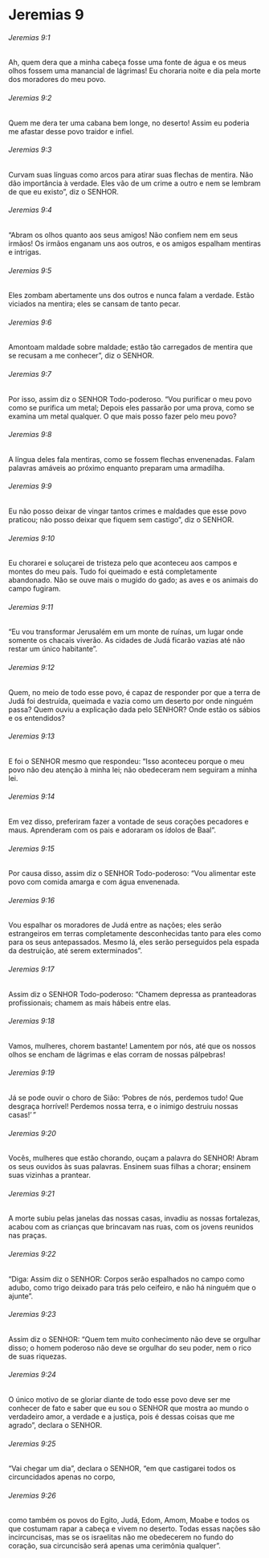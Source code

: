 # Jeremias 9

###### Jeremias 9:1

Ah, quem dera que a minha cabeça fosse uma fonte de água e os meus olhos fossem uma manancial de lágrimas! Eu choraria noite e dia pela morte dos moradores do meu povo.

###### Jeremias 9:2

Quem me dera ter uma cabana bem longe, no deserto! Assim eu poderia me afastar desse povo traidor e infiel.

###### Jeremias 9:3

Curvam suas línguas como arcos para atirar suas flechas de mentira. Não dão importância à verdade. Eles vão de um crime a outro e nem se lembram de que eu existo”, diz o SENHOR.

###### Jeremias 9:4

“Abram os olhos quanto aos seus amigos! Não confiem nem em seus irmãos! Os irmãos enganam uns aos outros, e os amigos espalham mentiras e intrigas.

###### Jeremias 9:5

Eles zombam abertamente uns dos outros e nunca falam a verdade. Estão viciados na mentira; eles se cansam de tanto pecar.

###### Jeremias 9:6

Amontoam maldade sobre maldade; estão tão carregados de mentira que se recusam a me conhecer”, diz o SENHOR.

###### Jeremias 9:7

Por isso, assim diz o SENHOR Todo-poderoso. “Vou purificar o meu povo como se purifica um metal; Depois eles passarão por uma prova, como se examina um metal qualquer. O que mais posso fazer pelo meu povo?

###### Jeremias 9:8

A língua deles fala mentiras, como se fossem flechas envenenadas. Falam palavras amáveis ao próximo enquanto preparam uma armadilha.

###### Jeremias 9:9

Eu não posso deixar de vingar tantos crimes e maldades que esse povo praticou; não posso deixar que fiquem sem castigo”, diz o SENHOR.

###### Jeremias 9:10

Eu chorarei e soluçarei de tristeza pelo que aconteceu aos campos e montes do meu país. Tudo foi queimado e está completamente abandonado. Não se ouve mais o mugido do gado; as aves e os animais do campo fugiram.

###### Jeremias 9:11

“Eu vou transformar Jerusalém em um monte de ruínas, um lugar onde somente os chacais viverão. As cidades de Judá ficarão vazias até não restar um único habitante”.

###### Jeremias 9:12

Quem, no meio de todo esse povo, é capaz de responder por que a terra de Judá foi destruída, queimada e vazia como um deserto por onde ninguém passa? Quem ouviu a explicação dada pelo SENHOR? Onde estão os sábios e os entendidos?

###### Jeremias 9:13

E foi o SENHOR mesmo que respondeu: “Isso aconteceu porque o meu povo não deu atenção à minha lei; não obedeceram nem seguiram a minha lei.

###### Jeremias 9:14

Em vez disso, preferiram fazer a vontade de seus corações pecadores e maus. Aprenderam com os pais e adoraram os ídolos de Baal”.

###### Jeremias 9:15

Por causa disso, assim diz o SENHOR Todo-poderoso: “Vou alimentar este povo com comida amarga e com água envenenada.

###### Jeremias 9:16

Vou espalhar os moradores de Judá entre as nações; eles serão estrangeiros em terras completamente desconhecidas tanto para eles como para os seus antepassados. Mesmo lá, eles serão perseguidos pela espada da destruição, até serem exterminados”.

###### Jeremias 9:17

Assim diz o SENHOR Todo-poderoso: “Chamem depressa as pranteadoras profissionais; chamem as mais hábeis entre elas.

###### Jeremias 9:18

Vamos, mulheres, chorem bastante! Lamentem por nós, até que os nossos olhos se encham de lágrimas e elas corram de nossas pálpebras!

###### Jeremias 9:19

Já se pode ouvir o choro de Sião: ‘Pobres de nós, perdemos tudo! Que desgraça horrível! Perdemos nossa terra, e o inimigo destruiu nossas casas!’ ”

###### Jeremias 9:20

Vocês, mulheres que estão chorando, ouçam a palavra do SENHOR! Abram os seus ouvidos às suas palavras. Ensinem suas filhas a chorar; ensinem suas vizinhas a prantear.

###### Jeremias 9:21

A morte subiu pelas janelas das nossas casas, invadiu as nossas fortalezas, acabou com as crianças que brincavam nas ruas, com os jovens reunidos nas praças.

###### Jeremias 9:22

“Diga: Assim diz o SENHOR: Corpos serão espalhados no campo como adubo, como trigo deixado para trás pelo ceifeiro, e não há ninguém que o ajunte”.

###### Jeremias 9:23

Assim diz o SENHOR: “Quem tem muito conhecimento não deve se orgulhar disso; o homem poderoso não deve se orgulhar do seu poder, nem o rico de suas riquezas.

###### Jeremias 9:24

O único motivo de se gloriar diante de todo esse povo deve ser me conhecer de fato e saber que eu sou o SENHOR que mostra ao mundo o verdadeiro amor, a verdade e a justiça, pois é dessas coisas que me agrado”, declara o SENHOR.

###### Jeremias 9:25

“Vai chegar um dia”, declara o SENHOR, “em que castigarei todos os circuncidados apenas no corpo,

###### Jeremias 9:26

como também os povos do Egito, Judá, Edom, Amom, Moabe e todos os que costumam rapar a cabeça e vivem no deserto. Todas essas nações são incircuncisas, mas se os israelitas não me obedecerem no fundo do coração, sua circuncisão será apenas uma cerimônia qualquer”.

